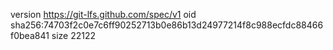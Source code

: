 version https://git-lfs.github.com/spec/v1
oid sha256:74703f2c0e7c6ff90252713b0e86b13d24977214f8c988ecfdc88466f0bea841
size 22122
